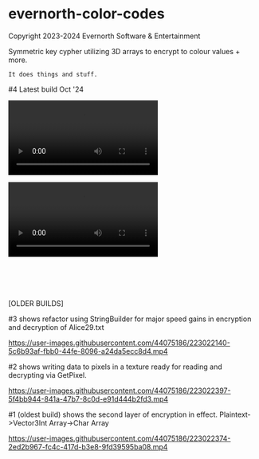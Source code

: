 # evernorth-color-codes
Copyright 2023-2024 Evernorth Software & Entertainment

Symmetric key cypher utilizing 3D arrays to encrypt to colour values + more.

	It does things and stuff.

#4 Latest build Oct '24

<video src="https://github.com/user-attachments/assets/75c5f89e-37b7-442a-88c8-7d32ca4822a6"></video>

<video src="https://github.com/user-attachments/assets/63679595-8246-4723-ba0f-e9dfc7447293"></video>
<br />
<br />
<br />
<br />
<br />
<br />
[OLDER BUILDS]

#3 shows refactor using StringBuilder for major speed gains in encryption and decryption of Alice29.txt

https://user-images.githubusercontent.com/44075186/223022140-5c6b93af-fbb0-44fe-8096-a24da5ecc8d4.mp4

#2 shows writing data to pixels in a texture ready for reading and decrypting via GetPixel.

https://user-images.githubusercontent.com/44075186/223022397-5f4bb944-841a-47b7-8c0d-e91d444b2fd3.mp4

#1 (oldest build) shows the second layer of encryption in effect. Plaintext->Vector3Int Array->Char Array

https://user-images.githubusercontent.com/44075186/223022374-2ed2b967-fc4c-417d-b3e8-9fd39595ba08.mp4
